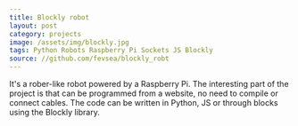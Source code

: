```yaml
---
title: Blockly robot
layout: post
category: projects
image: /assets/img/blockly.jpg
tags: Python Robots Raspberry Pi Sockets JS Blockly
source: //github.com/fevsea/blockly_robt
---
```

It's a rober-like robot powered by a Raspberry Pi.
The interesting part of the project is that can be programmed from a website,
no need to compile or connect cables. The code can be written in Python, JS or through blocks using the Blockly library.
